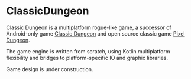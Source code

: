 # ClassicDungeon

Classic Dungeon is a multiplatform rogue-like game, a successor of Android-only game [Classic Dungeon](https://github.com/pseusys/PXL610) and open source classic game [Pixel Dungeon](https://github.com/watabou/pixel-dungeon).

The game engine is written from scratch, using Kotlin multiplatform flexibility and bridges to platform-specific IO and graphic libraries.

Game design is under construction.
